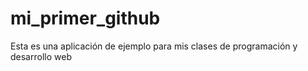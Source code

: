 # mi_primer_github
Esta es una aplicación de ejemplo para mis clases de programación y desarrollo web
